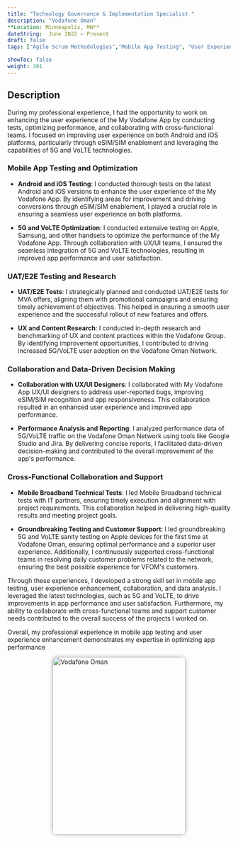 ```yaml
---
title: "Technology Governance & Implementation Specialist "
description: "Vodafone Oman"
**Location: Minneapolis, MN**
dateString:  June 2022 – Present
draft: false
tags: ["Agile Scrum Methodologies","Mobile App Testing", "User Experience Enhancement", "Android", "iOS", "5G", "VoLTE", "UX/UI", "Data Analysis", "Technical Testing", "Collaboration", "Data-Driven Decisions", "ChatBot Development"]

showToc: false
weight: 301
--- 
```


## Description

During my professional experience, I had the opportunity to work on enhancing the user experience of the My Vodafone App by conducting tests, optimizing performance, and collaborating with cross-functional teams. I focused on improving user experience on both Android and iOS platforms, particularly through eSIM/SIM enablement and leveraging the capabilities of 5G and VoLTE technologies.

### Mobile App Testing and Optimization

- **Android and iOS Testing**: I conducted thorough tests on the latest Android and iOS versions to enhance the user experience of the My Vodafone App. By identifying areas for improvement and driving conversions through eSIM/SIM enablement, I played a crucial role in ensuring a seamless user experience on both platforms.

- **5G and VoLTE Optimization**: I conducted extensive testing on Apple, Samsung, and other handsets to optimize the performance of the My Vodafone App. Through collaboration with UX/UI teams, I ensured the seamless integration of 5G and VoLTE technologies, resulting in improved app performance and user satisfaction.

### UAT/E2E Testing and Research

- **UAT/E2E Tests**: I strategically planned and conducted UAT/E2E tests for MVA offers, aligning them with promotional campaigns and ensuring timely achievement of objectives. This helped in ensuring a smooth user experience and the successful rollout of new features and offers.

- **UX and Content Research**: I conducted in-depth research and benchmarking of UX and content practices within the Vodafone Group. By identifying improvement opportunities, I contributed to driving increased 5G/VoLTE user adoption on the Vodafone Oman Network.

### Collaboration and Data-Driven Decision Making

- **Collaboration with UX/UI Designers**: I collaborated with My Vodafone App UX/UI designers to address user-reported bugs, improving eSIM/SIM recognition and app responsiveness. This collaboration resulted in an enhanced user experience and improved app performance.

- **Performance Analysis and Reporting**: I analyzed performance data of 5G/VoLTE traffic on the Vodafone Oman Network using tools like Google Studio and Jira. By delivering concise reports, I facilitated data-driven decision-making and contributed to the overall improvement of the app's performance.

### Cross-Functional Collaboration and Support

- **Mobile Broadband Technical Tests**: I led Mobile Broadband technical tests with IT partners, ensuring timely execution and alignment with project requirements. This collaboration helped in delivering high-quality results and meeting project goals.

- **Groundbreaking Testing and Customer Support**: I led groundbreaking 5G and VoLTE sanity testing on Apple devices for the first time at Vodafone Oman, ensuring optimal performance and a superior user experience. Additionally, I continuously supported cross-functional teams in resolving daily customer problems related to the network, ensuring the best possible experience for VFOM's customers.

Through these experiences, I developed a strong skill set in mobile app testing, user experience enhancement, collaboration, and data analysis. I leveraged the latest technologies, such as 5G and VoLTE, to drive improvements in app performance and user satisfaction. Furthermore, my ability to collaborate with cross-functional teams and support customer needs contributed to the overall success of the projects I worked on.

Overall, my professional experience in mobile app testing and user experience enhancement demonstrates my expertise in optimizing app performance

<img src="/experience/16bit/vf.jpg" alt="Vodafone Oman" style="width:300px; height:400px; display:block; margin:auto; border-radius: 10px; box-shadow: 0 0 10px rgba(0, 0, 0, 0.3);">



